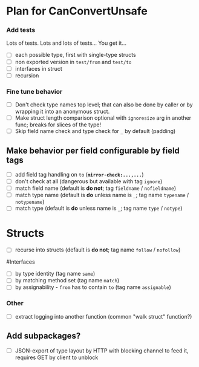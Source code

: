 Plan for CanConvertUnsafe
==========
### Add tests
Lots of tests. Lots and lots of tests... You get it...
- [ ] each possible type, first with single-type structs
- [ ] non exported version in `test/from` and `test/to`
- [ ] interfaces in struct
- [ ] recursion

### Fine tune behavior
- [ ] Don't check type names top level; that can also be done by caller or by wrapping it into an anonymous struct.
- [ ] Make struct length comparison optional with `ignoresize` arg in another func; breaks for slices of the type!
- [ ] Skip field name check and type check for `_` by default (padding)

## Make behavior per field configurable by field tags
- [ ] add field tag handling on `to` (**`mirror-check:...,...`**)
- [ ] don't check at all (dangerous but available with tag `ignore`)
- [ ] match field name (default is **do not**; tag `fieldname` / `nofieldname`)
- [ ] match type name (default is **do** unless name is `_`; tag name `typename` / `notypename`)
- [ ] match type (default is **do** unless name is `_`; tag name `type` / `notype`)

# Structs
- [ ] recurse into structs (default is **do not**; tag name `follow` / `nofollow`)

#Interfaces
- [ ] by type identity (tag name `same`)
- [ ] by matching method set (tag name `match`)
- [ ] by assignability - `from` has to contain `to` (tag name `assignable`)

### Other
- [ ] extract logging into another function (common "walk struct" function?)

## Add subpackages?
- [ ] JSON-export of type layout by HTTP with blocking channel to feed it, requires GET by client to unblock
